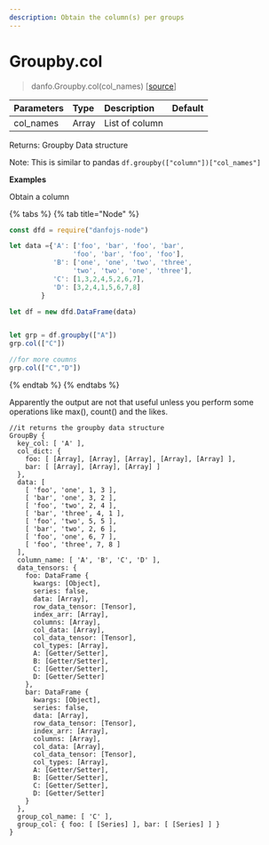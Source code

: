 ```yaml
---
description: Obtain the column(s) per groups
---
```


# Groupby.col

> danfo.Groupby.col\(col\_names\)    \[[source](https://github.com/opensource9ja/danfojs/blob/master/danfojs/src/core/groupby.js#L104)\]

| Parameters | Type | Description | Default |
| :--- | :--- | :--- | :--- |
| col\_names | Array | List of column |  |

Returns: Groupby Data structure

Note:    This is similar to pandas `df.groupby(["column"])["col_names"]`

**Examples**

Obtain a column

{% tabs %}
{% tab title="Node" %}
```javascript
const dfd = require("danfojs-node")

let data ={'A': ['foo', 'bar', 'foo', 'bar',
                'foo', 'bar', 'foo', 'foo'],
           'B': ['one', 'one', 'two', 'three',
                'two', 'two', 'one', 'three'],
           'C': [1,3,2,4,5,2,6,7],
           'D': [3,2,4,1,5,6,7,8]
        }

let df = new dfd.DataFrame(data)


let grp = df.groupby(["A"])
grp.col(["C"])

//for more coumns
grp.col(["C","D"])
```
{% endtab %}
{% endtabs %}

Apparently the output are not that useful unless you perform some operations like max\(\), count\(\) and the likes. 

```text
//it returns the groupby data structure
GroupBy {
  key_col: [ 'A' ],
  col_dict: {
    foo: [ [Array], [Array], [Array], [Array], [Array] ],
    bar: [ [Array], [Array], [Array] ]
  },
  data: [
    [ 'foo', 'one', 1, 3 ],
    [ 'bar', 'one', 3, 2 ],
    [ 'foo', 'two', 2, 4 ],
    [ 'bar', 'three', 4, 1 ],
    [ 'foo', 'two', 5, 5 ],
    [ 'bar', 'two', 2, 6 ],
    [ 'foo', 'one', 6, 7 ],
    [ 'foo', 'three', 7, 8 ]
  ],
  column_name: [ 'A', 'B', 'C', 'D' ],
  data_tensors: {
    foo: DataFrame {
      kwargs: [Object],
      series: false,
      data: [Array],
      row_data_tensor: [Tensor],
      index_arr: [Array],
      columns: [Array],
      col_data: [Array],
      col_data_tensor: [Tensor],
      col_types: [Array],
      A: [Getter/Setter],
      B: [Getter/Setter],
      C: [Getter/Setter],
      D: [Getter/Setter]
    },
    bar: DataFrame {
      kwargs: [Object],
      series: false,
      data: [Array],
      row_data_tensor: [Tensor],
      index_arr: [Array],
      columns: [Array],
      col_data: [Array],
      col_data_tensor: [Tensor],
      col_types: [Array],
      A: [Getter/Setter],
      B: [Getter/Setter],
      C: [Getter/Setter],
      D: [Getter/Setter]
    }
  },
  group_col_name: [ 'C' ],
  group_col: { foo: [ [Series] ], bar: [ [Series] ] }
}
```



